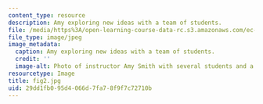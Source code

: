 ```yaml
---
content_type: resource
description: Amy exploring new ideas with a team of students.
file: /media/https%3A/open-learning-course-data-rc.s3.amazonaws.com/ec-720j-d-lab-ii-design-spring-2010/29dd1fb095d4066d7fa78f9f7c72710b_fig2.jpg
file_type: image/jpeg
image_metadata:
  caption: Amy exploring new ideas with a team of students.
  credit: ''
  image-alt: Photo of instructor Amy Smith with several students and a poster board.
resourcetype: Image
title: fig2.jpg
uid: 29dd1fb0-95d4-066d-7fa7-8f9f7c72710b
---
```

